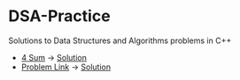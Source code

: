 # DSA-Practice
Solutions to Data Structures and Algorithms problems in C++
- [4 Sum](https://leetcode.com/problems/4sum/description/) → [Solution](./4_sum.cpp)
-  [Problem Link](https://leetcode.com/problems/merge-intervals/) -> [Solution](./merge_Intervals.cpp)

